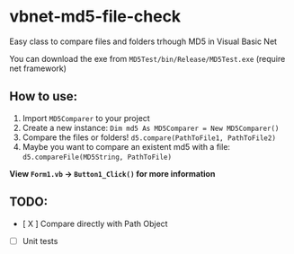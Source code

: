 # vbnet-md5-file-check
Easy class to compare files and folders trhough MD5 in Visual Basic Net

You can download the exe from ```MD5Test/bin/Release/MD5Test.exe``` (require net framework)

## How to use:
 1. Import ```MD5Comparer``` to your project
 2. Create a new instance:
```Dim md5 As MD5Comparer = New MD5Comparer()```
 3. Compare the files or folders!
```d5.compare(PathToFile1, PathToFile2)```
 4. Maybe you want to compare an existent md5 with a file:
 ```d5.compareFile(MD5String, PathToFile)```

**View ```Form1.vb``` -> ```Button1_Click()``` for more information**


## TODO:
 - [ X ] Compare directly with Path Object

 - [ ] Unit tests
 
